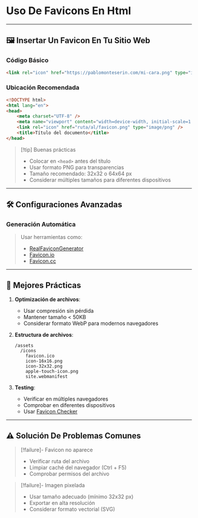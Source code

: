 # Uso De Favicons En Html

---

## 🖼️ Insertar Un Favicon En Tu Sitio Web

### Código Básico

```html
<link rel="icon" href="https://pablomonteserin.com/mi-cara.png" type="image/png" />
```

### Ubicación Recomendada

```html
<!DOCTYPE html>
<html lang="en">
<head>
    <meta charset="UTF-8" />
    <meta name="viewport" content="width=device-width, initial-scale=1.0" />
    <link rel="icon" href="ruta/al/favicon.png" type="image/png" />
    <title>Título del documento</title>
</head>
```

> [!tip] Buenas prácticas
> - Colocar en `<head>` antes del título
> - Usar formato PNG para transparencias
> - Tamaño recomendado: 32x32 o 64x64 px
> - Considerar múltiples tamaños para diferentes dispositivos

---

## 🛠️ Configuraciones Avanzadas

### Generación Automática

> Usar herramientas como:
> - [RealFaviconGenerator](https://realfavicongenerator.net/)
> - [Favicon.io](https://favicon.io/)
> - [Favicon.cc](https://www.favicon.cc/)

---

## 📝 Mejores Prácticas

1. **Optimización de archivos**:
   - Usar compresión sin pérdida
   - Mantener tamaño < 50KB
   - Considerar formato WebP para modernos navegadores

2. **Estructura de archivos**:

   ```
   /assets
     /icons
       favicon.ico
       icon-16x16.png
       icon-32x32.png
       apple-touch-icon.png
       site.webmanifest
   ```

3. **Testing**:
   - Verificar en múltiples navegadores
   - Comprobar en diferentes dispositivos
   - Usar [Favicon Checker](https://www.favicon-checker.com/)

---

## ⚠️ Solución De Problemas Comunes

> [!failure]- Favicon no aparece
> - Verificar ruta del archivo
> - Limpiar caché del navegador (Ctrl + F5)
> - Comprobar permisos del archivo

> [!failure]- Imagen pixelada
> - Usar tamaño adecuado (mínimo 32x32 px)
> - Exportar en alta resolución
> - Considerar formato vectorial (SVG)
